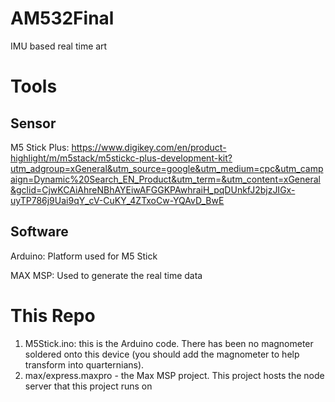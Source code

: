 # AM532Final
IMU based real time art


# Tools 
## Sensor 

M5 Stick Plus: https://www.digikey.com/en/product-highlight/m/m5stack/m5stickc-plus-development-kit?utm_adgroup=xGeneral&utm_source=google&utm_medium=cpc&utm_campaign=Dynamic%20Search_EN_Product&utm_term=&utm_content=xGeneral&gclid=CjwKCAiAhreNBhAYEiwAFGGKPAwhraiH_pqDUnkfJ2bjzJIGx-uyTP786j9Uai9qY_cV-CuKY_4ZTxoCw-YQAvD_BwE 


## Software 

Arduino:   Platform used for M5 Stick <br> 

MAX MSP: Used to generate the real time data 

# This Repo 

1. M5Stick.ino: this is the Arduino code. There has been no magnometer soldered onto this device (you should add the magnometer to help transform into quarternians). 
2. max/express.maxpro - the Max MSP project. This project hosts the node server that this project runs on 
